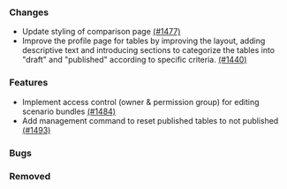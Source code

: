 ### Changes

- Update styling of comparison page [(#1477)](https://github.com/OpenEnergyPlatform/oeplatform/pull/1477)
- Improve the profile page for tables by improving the layout, adding descriptive text and introducing sections to categorize the tables into "draft" and "published" according to specific criteria. [(#1440)](https://github.com/OpenEnergyPlatform/oeplatform/pull/1440)

### Features

- Implement access control (owner & permission group) for editing scenario bundles [(#1484)](https://github.com/OpenEnergyPlatform/oeplatform/pull/1484)
- Add management command to reset published tables to not published [(#1493)](https://github.com/OpenEnergyPlatform/oeplatform/pull/1493)


### Bugs

### Removed

